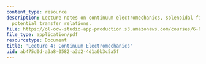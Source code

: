 ```yaml
---
content_type: resource
description: Lecture notes on continuum electromechanics, solenoidal fields, and vector
  potential transfer relations.
file: https://ol-ocw-studio-app-production.s3.amazonaws.com/courses/6-642-continuum-electromechanics-fall-2008/ab475d0da3a80582a3d24d1a0b3c5a5f_lec04_f08.pdf
file_type: application/pdf
resourcetype: Document
title: 'Lecture 4: Continuum Electromechanics'
uid: ab475d0d-a3a8-0582-a3d2-4d1a0b3c5a5f
---
```

